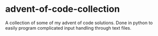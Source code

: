 # advent-of-code-collection
A collection of some of my advent of code solutions. Done in python to easily program complicated input handling through text files.
